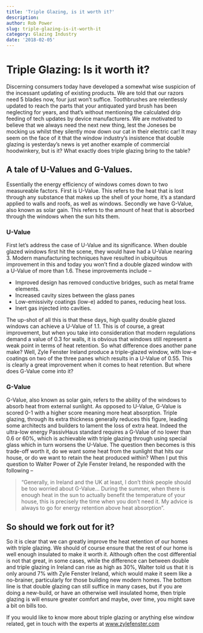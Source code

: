 ```yaml
---
title: 'Triple Glazing, is it worth it?'
description: 
author: Rob Power
slug: triple-glazing-is-it-worth-it
category: Glazing Industry
date: '2018-02-05'
---
```

# Triple Glazing: Is it worth it?
Discerning consumers today have developed a somewhat wise suspicion of the incessant updating of existing products. We are told that our razors need 5 blades now, four just won’t suffice. Toothbrushes are relentlessly updated to reach the parts that your antiquated yard brush has been neglecting for years, and that’s without mentioning the calculated drip feeding of tech updates by device manufacturers. We are motivated to believe that we always need the next new thing, lest the Joneses be mocking us whilst they silently mow down our cat in their electric car! It may seem on the face of it that the window industry’s insistence that double glazing is yesterday’s news is yet another example of commercial hoodwinkery, but is it? What exactly does triple glazing bring to the table?
## A tale of U-Values and G-Values.
Essentially the energy efficiency of windows comes down to two measureable factors. First is U-Value. This refers to the heat that is lost through any substance that makes up the shell of your home, it’s a standard applied to walls and roofs, as well as windows. Secondly we have G-Value, also known as solar gain. This refers to the amount of heat that is absorbed through the windows when the sun hits them.
### U-Value
First let’s address the case of U-Value and its significance. When double glazed windows first hit the scene, they would have had a U-Value nearing 3. Modern manufacturing techniques have resulted in ubiquitous improvement in this and today you won’t find a double glazed window with a U-Value of more than 1.6. These improvements include – 

* Improved design has removed conductive bridges, such as metal frame elements.
* Increased cavity sizes between the glass panes 
* Low-emissivity coatings (low-e) added to panes, reducing heat loss.
* Inert gas injected into cavities.

The up-shot of all this is that these days, high quality double glazed windows can achieve a U-Value of 1.1. This is of course, a great improvement, but when you take into consideration that modern regulations demand a value of 0.3 for walls, it is obvious that windows still represent a weak point in terms of heat retention. So what difference does another pane make? Well, Zyle Fenster Ireland produce a triple-glazed window, with low-e coatings on two of the three panes which results in a U-Value of 0.55. This is clearly a great improvement when it comes to heat retention. But where does G-Value come into it?
### G-Value
G-Value, also known as solar gain, refers to the ability of the windows to absorb heat from external sunlight. As opposed to U-Value, G-Value is scored 0-1 with a higher score meaning more heat absorption. Triple glazing, through its extra thickness generally reduces this figure, leading some architects and builders to lament the loss of extra heat. Indeed the ultra-low energy PassivHaus standard requires a G-Value of no lower than 0.6 or 60%, which is achievable with triple glazing through using special glass which in turn worsens the U-Value. The question then becomes is this trade-off worth it, do we want some heat from the sunlight that hits our house, or do we want to retain the heat produced within? When I put this question to Walter Power of Zyle Fenster Ireland, he responded with the following –

> “Generally, in Ireland and the UK at least, I don’t think people should be too worried about G-Value… During the summer, when there is enough heat in the sun to actually benefit the temperature of your house, this is precisely the time when you don’t need it. My advice is always to go for energy retention above heat absorption”.

## So should we fork out for it?
So it is clear that we can greatly improve the heat retention of our homes with triple glazing. We should of course ensure that the rest of our home is well enough insulated to make it worth it. Although often the cost differential is not that great, in some cases, while the difference can between double and triple glazing in Ireland can rise as high as 30%, Walter told us that it is only around 7% with Zyle Fenster Ireland, which would make it seem like a no-brainer, particularly for those building new modern homes. The bottom line is that double glazing can still suffice in many cases, but if you are doing a new-build, or have an otherwise well insulated home, then triple glazing is will ensure greater comfort and maybe, over time, you might save a bit on bills too. 

If you would like to know more about triple glazing or anything else window related, get in touch with the experts at www.zylefenster.com


